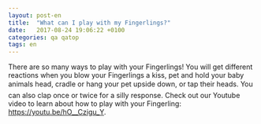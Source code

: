 ```yaml
---
layout: post-en
title:  "What can I play with my Fingerlings?"
date:   2017-08-24 19:06:22 +0100
categories: qa qatop
tags: en
---
```

There are so many ways to play with your Fingerlings!
You will get different reactions when you blow your Fingerlings a kiss, pet and hold your baby animals head, cradle or hang your pet upside down, or tap their heads.
You can also clap once or twice for a silly response. Check out our Youtube video to learn about how to play with your Fingerling: https://youtu.be/hO__Czigu_Y.